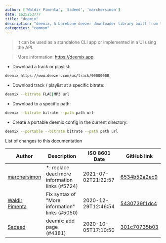```yaml
---
author: ['Waldir Pimenta', 'Sadeed', 'marchersimon']
date: 1625253777
title: "deemix"
description: "deemix, A barebone deezer downloader library built from the ashes of Deezloader Remix."
categories: "common"
---
```

> It can be used as a standalone CLI app or implemented in a UI using the API.

> More information: <https://deemix.app>.

- Download a track or playlist:

```bash
deemix https://www.deezer.com/us/track/00000000
```

- Download track / playlist at a specific bitrate:

```bash
deemix --bitrate FLAC|MP3 url
```

- Download to a specific path:

```bash
deemix --bitrate bitrate --path path url
```

- Create a portable deemix config in the current directory:

```bash
deemix --portable --bitrate bitrate --path path url
```
List of changes to this documentation


Author | Description | ISO 8601 Date | GitHub link
------|-----|-----|-----
[marchersimon](mailto:50295997+marchersimon@users.noreply.github.com) | *: replace dead more information links (#5724) | 2021-07-02T21:22:57 | [6534b52a2ec9](https://github.com/tldr-pages/tldr/commit/6534b52a2ec92c1e691e21901799048c40b069db)
[Waldir Pimenta](mailto:waldyrious@gmail.com) | Fix syntax of "More information" links (#5050) | 2020-12-29T12:46:54 | [5430739f1dc4](https://github.com/tldr-pages/tldr/commit/5430739f1dc4d29b85b838e594550ba6c133001f)
[Sadeed](mailto:sadeeedw@gmail.com) | deemix: add page (#4381) | 2020-10-05T17:10:50 | [301c70735b03](https://github.com/tldr-pages/tldr/commit/301c70735b0377b9d1ba1ddc44184ce445a761aa)


